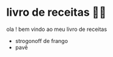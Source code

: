 # livro de receitas :man_cook:

ola ! bem vindo ao meu livro de receitas

- strogonoff de frango
- pavê
